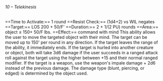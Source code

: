 ###### 10 – Telekinesis
==Time to Activate:== 1 round
==Resist Check:== (1d4+2) vs WIL negates
==Target:== LOS 200 + 50/F’
==Duration:== 2 + 1/(2 PU) rounds
==Area:== object ≤ 150+ 50/F lbs.
==Effect:== command with mind
This ability allows the user to move the targeted object with their mind. The target can be moved up to 150' per round in any direction. If the target leaves the range of the ability, it immediately ends. If the target is hurled into another creature or object, both will take 3d6 damage if the user succeeds in a ranged attack roll against the target using the higher between +15 and their normal ranged modifier. If the target is a weapon, use the weapon's impale damage + 2d6 instead of the previous damage. The damage type (blunt, piercing, or edged) is determined by the object used.
